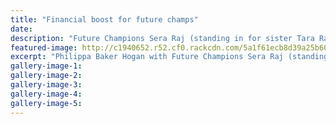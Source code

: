```yaml
---
title: "Financial boost for future champs"
date: 
description: "Future Champions Sera Raj (standing in for sister Tara Raj), Liam Back, WHS student Jordan Cohen, Genna Maples (absent - ex WHS student Fergus Smith)..."
featured-image: http://c1940652.r52.cf0.rackcdn.com/5a1f61ecb8d39a25b6000b9c/Jordan-Cohen-Future-Champs-chron-9-nov.jpg
excerpt: "Philippa Baker Hogan with Future Champions Sera Raj (standing in for sister Tara Raj), Liam Back, WHS student Jordan Cohen, Genna Maples (absent - ex WHS student Fergus Smith)."
gallery-image-1: 
gallery-image-2: 
gallery-image-3: 
gallery-image-4: 
gallery-image-5: 
---
```

